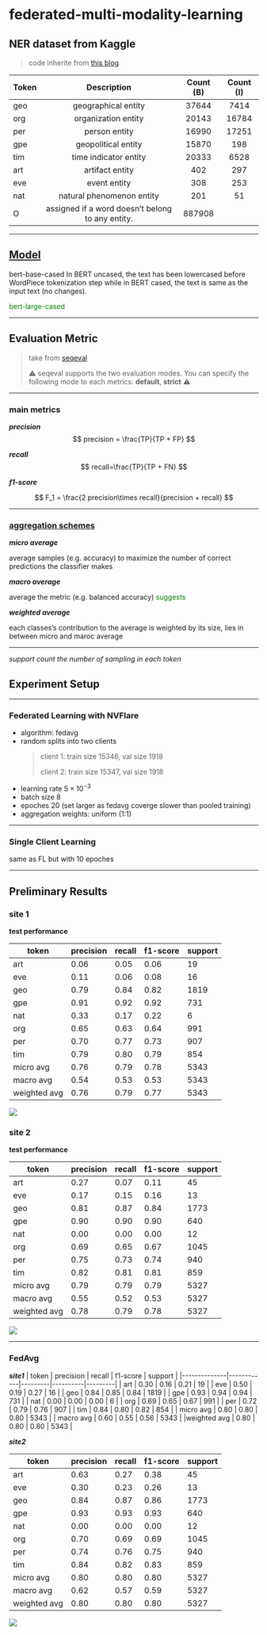 # federated-multi-modality-learning


## <a herf="https://www.kaggle.com/datasets/rajnathpatel/ner-data"> NER dataset from Kaggle </a>
> code inherite from <a href="https://towardsdatascience.com/named-entity-recognition-with-bert-in-pytorch-a454405e0b6a"> this blog</a>

| Token | Description| Count (B) | Count (I) |
| ------| :-----------:| :----: | :---: |
|    geo | geographical entity| 37644 |7414 |
|    org | organization entity| 20143 | 16784|
|    per | person entity|16990 |17251 |
|    gpe | geopolitical entity|15870 | 198|
|    tim | time indicator entity| 20333| 6528|
|    art | artifact entity| 402| 297|
|    eve | event entity| 308| 253|
|    nat | natural phenomenon entity|201 |51 |
|    O | assigned if a word doesn’t belong to any entity.| 887908| |

___
## <a href="https://huggingface.co/bert-large-cased">Model</a>


>
bert-base-cased
In BERT uncased, the text has been lowercased before WordPiece tokenization step while in BERT cased, the text is same as the input text (no changes).

<span style="color:green">bert-large-cased</span>

___

## Evaluation Metric
> take from <a href="https://github.com/chakki-works/seqeval">seqeval</a>
> 
> :warning: seqeval supports the two evaluation modes. You can specify the following mode to each metrics: **default**, **strict** :warning:

___
### main metrics
***precision***
$$
precision = \frac{TP}{TP + FP}
$$

***recall***
$$
recall=\frac{TP}{TP + FN}
$$

***f1-score***

$$
F_1 = \frac{2 precision\times recall}{precision + recall}
$$

___

### <a href="https://datascience.stackexchange.com/questions/36862/macro-or-micro-average-for-imbalanced-class-problems">aggregation schemes</a>

***micro average***

average samples (e.g. accuracy) to maximize the number of correct predictions the classifier makes

***macro average***

average the metric (e.g. balanced accuracy) <span style="color:green">suggests</span> 

***weighted average***

each classes’s contribution to the average is weighted by its size, lies in between micro and maroc average


___
*support count the number of sampling in each token*



## Experiment Setup

___
### Federated Learning with NVFlare
- algorithm: fedavg
- random splits into two clients
    > client 1: train size 15346, val size 1918
    > 
    > client 2: train size 15347, val size 1918
- learning rate $5\times10^{-3}$
- batch size 8
- epoches 20 (set larger as fedavg coverge slower than pooled training)
- aggregation weights: uniform (1:1)
___

### Single Client Learning
same as FL but with 10 epoches
___

## Preliminary Results
### site 1
**test performance**

|   token      | precision | recall | f1-score | support |
|--------------|------------|---------|----------|---------|
|         art  |     0.06   |   0.05  |    0.06  |      19 |
|         eve  |     0.11   |   0.06  |    0.08  |      16 |
|         geo  |     0.79   |   0.84  |    0.82  |    1819 |
|         gpe  |     0.91   |   0.92  |    0.92  |     731 |
|         nat  |     0.33   |   0.17  |    0.22  |       6 |
|         org  |     0.65   |   0.63  |    0.64  |     991 |
|         per  |     0.70   |   0.77  |    0.73  |     907 |
|         tim  |     0.79   |   0.80  |    0.79  |     854 |
|   micro avg  |     0.76   |   0.79  |    0.78  |    5343 |
|   macro avg  |     0.54   |   0.53  |    0.53  |    5343 |
|weighted avg  |     0.76   |   0.79  |    0.77  |    5343 |

<img src='figs/site1.png'/>

### site 2
**test performance**

|   token      | precision | recall | f1-score | support |
|--------------|------------|---------|----------|---------|
|         art  |     0.27   |   0.07  |    0.11  |      45 |
|         eve  |     0.17   |   0.15  |    0.16  |      13 |
|         geo  |     0.81   |   0.87  |    0.84  |    1773 |
|         gpe  |     0.90   |   0.90  |    0.90  |     640 |
|         nat  |     0.00   |   0.00  |    0.00  |      12 |
|         org  |     0.69   |   0.65  |    0.67  |    1045 |
|         per  |     0.75   |   0.73  |    0.74  |     940 |
|         tim  |     0.82   |   0.81  |    0.81  |     859 |
|   micro avg  |     0.79   |   0.79  |    0.79  |    5327 |
|   macro avg  |     0.55   |   0.52  |    0.53  |    5327 |
|weighted avg  |     0.78   |   0.79  |    0.78  |    5327 |


<img src='figs/site2.png'/>

___
### FedAvg



***site1***
|   token      | precision | recall | f1-score | support |
|--------------|------------|---------|----------|---------|
|         art  |     0.30   |   0.16  |    0.21  |      19 |
|         eve  |     0.50   |   0.19  |    0.27  |      16 |
|         geo  |     0.84   |   0.85  |    0.84  |    1819 |
|         gpe  |     0.93   |   0.94  |    0.94  |     731 |
|         nat  |     0.00   |   0.00  |    0.00  |       6 |
|         org  |     0.69   |   0.65  |    0.67  |     991 |
|         per  |     0.72   |   0.79  |    0.76  |     907 |
|         tim  |     0.84   |   0.80  |    0.82  |     854 |
|   micro avg  |     0.80   |   0.80  |    0.80  |    5343 |
|   macro avg  |     0.60   |   0.55  |    0.56  |    5343 |
|weighted avg  |     0.80   |   0.80  |    0.80  |    5343 |

***site2***

|   token      | precision | recall | f1-score | support |
|--------------|------------|---------|----------|---------|
|         art  |     0.63   |   0.27  |    0.38  |      45 | 
|         eve  |     0.30   |   0.23  |    0.26  |      13 | 
|         geo  |     0.84   |   0.87  |    0.86  |    1773 | 
|         gpe  |     0.93   |   0.93  |    0.93  |     640 | 
|         nat  |     0.00   |   0.00  |    0.00  |      12 | 
|         org  |     0.70   |   0.69  |    0.69  |    1045 | 
|         per  |     0.74   |   0.76  |    0.75  |     940 | 
|         tim  |     0.84   |   0.82  |    0.83  |     859 | 
|   micro avg  |     0.80   |   0.80  |    0.80  |    5327 | 
|   macro avg  |     0.62   |   0.57  |    0.59  |    5327 | 
|weighted avg  |     0.80   |   0.80  |    0.80  |    5327 | 




<img src='figs/fedavg_sim.png'/>